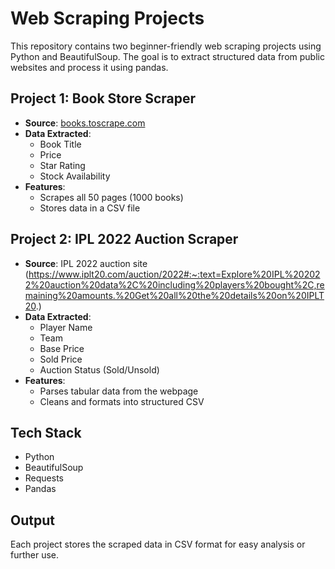 #  Web Scraping Projects

This repository contains two beginner-friendly web scraping projects using Python and BeautifulSoup. The goal is to extract structured data from public websites and process it using pandas.

## Project 1: Book Store Scraper

- **Source**: [books.toscrape.com](https://books.toscrape.com/)
- **Data Extracted**:  
  - Book Title  
  - Price  
  - Star Rating  
  - Stock Availability  
- **Features**:  
  - Scrapes all 50 pages (1000 books)  
  - Stores data in a CSV file

## Project 2: IPL 2022 Auction Scraper

- **Source**: IPL 2022 auction site (https://www.iplt20.com/auction/2022#:~:text=Explore%20IPL%202022%20auction%20data%2C%20including%20players%20bought%2C,remaining%20amounts.%20Get%20all%20the%20details%20on%20IPLT20.)
- **Data Extracted**:  
  - Player Name  
  - Team  
  - Base Price  
  - Sold Price  
  - Auction Status (Sold/Unsold)
- **Features**:  
  - Parses tabular data from the webpage  
  - Cleans and formats into structured CSV

## Tech Stack

- Python
- BeautifulSoup
- Requests
- Pandas

## Output

Each project stores the scraped data in CSV format for easy analysis or further use.
